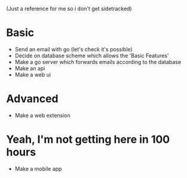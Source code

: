 (Just a reference for me so i don't get sidetracked)

# Basic
- Send an email with go (let's check it's possible)
- Decide on database scheme which allows the 'Basic Features'
- Make a go server which forwards emails according to the database
- Make an api
- Make a web ui

# Advanced
- Make a web extension

# Yeah, I'm not getting here in 100 hours
- Make a mobile app
